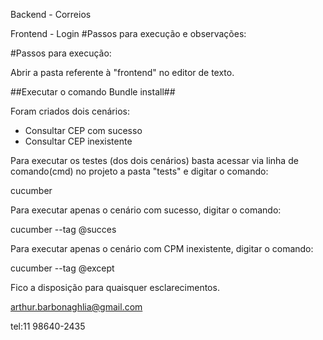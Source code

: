 Backend - Correios

Frontend - Login
#Passos para execução e observações:

#Passos para execução:

Abrir a pasta referente à "frontend" no editor de texto.

##Executar o comando Bundle install##

Foram criados dois cenários:

 - Consultar CEP com sucesso
 - Consultar CEP inexistente

Para executar os testes (dos dois cenários) basta acessar via linha de comando(cmd) no projeto a pasta "tests" e digitar o comando:

cucumber

Para executar apenas o cenário com sucesso, digitar o comando:

cucumber --tag @succes

Para executar apenas o cenário com CPM inexistente, digitar o comando:

cucumber --tag @except


Fico a disposição para quaisquer esclarecimentos.

arthur.barbonaghlia@gmail.com 

tel:11 98640-2435


